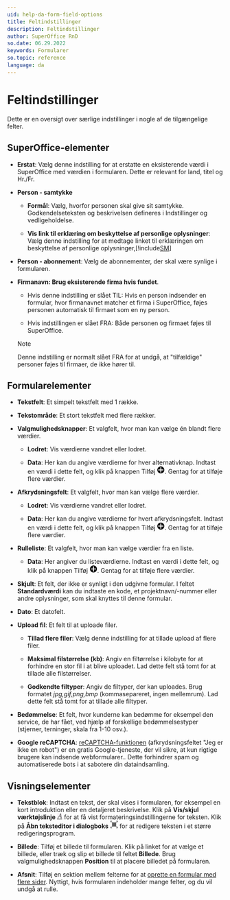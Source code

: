 ```yaml
---
uid: help-da-form-field-options
title: Feltindstillinger
description: Feltindstillinger
author: SuperOffice RnD
so.date: 06.29.2022
keywords: Formularer
so.topic: reference
language: da
---
```


# Feltindstillinger

Dette er en oversigt over særlige indstillinger i nogle af de tilgængelige felter.

## SuperOffice-elementer

* **Erstat**: Vælg denne indstilling for at erstatte en eksisterende værdi i SuperOffice med værdien i formularen. Dette er relevant for land, titel og Hr./Fr.

* **Person - samtykke**

  * **Formål**: Vælg, hvorfor personen skal give sit samtykke. Godkendelseteksten og beskrivelsen defineres i Indstillinger og vedligeholdelse.

  * **Vis link til erklæring om beskyttelse af personlige oplysninger**: Vælg denne indstilling for at medtage linket til erklæringen om beskyttelse af personlige oplysninger,[!include[SM](../../../learn/includes/as-defined-sm.md)]

* **Person - abonnement**: Vælg de abonnementer, der skal være synlige i formularen.

* **Firmanavn: Brug eksisterende firma hvis fundet**.

  * Hvis denne indstilling er slået TIL: Hvis en person indsender en formular, hvor firmanavnet matcher et firma i SuperOffice, føjes personen automatisk til firmaet som en ny person.

  * Hvis indstillingen er slået FRA: Både personen og firmaet føjes til SuperOffice.

  > [!NOTE]
  > Denne indstilling er normalt slået FRA for at undgå, at "tilfældige" personer føjes til firmaer, de ikke hører til.

## Formularelementer

* **Tekstfelt**: Et simpelt tekstfelt med 1 række.

* **Tekstområde**: Et stort tekstfelt med flere rækker.

* **Valgmulighedsknapper**: Et valgfelt, hvor man kan vælge én blandt flere værdier.

  * **Lodret**: Vis værdierne vandret eller lodret.

  * **Data**: Her kan du angive værdierne for hver alternativknap. Indtast en værdi i dette felt, og klik på knappen Tilføj ![ikon][img1]. Gentag for at tilføje flere værdier.

* **Afkrydsningsfelt**: Et valgfelt, hvor man kan vælge flere værdier.

  * **Lodret**: Vis værdierne vandret eller lodret.

  * **Data**: Her kan du angive værdierne for hvert afkrydsningsfelt. Indtast en værdi i dette felt, og klik på knappen Tilføj ![ikon][img1]. Gentag for at tilføje flere værdier.

* **Rulleliste**: Et valgfelt, hvor man kan vælge værdier fra en liste.

  * **Data**: Her angiver du listeværdierne. Indtast en værdi i dette felt, og klik på knappen Tilføj ![ikon][img1]. Gentag for at tilføje flere værdier.

* **Skjult**: Et felt, der ikke er synligt i den udgivne formular. I feltet **Standardværdi** kan du indtaste en kode, et projektnavn/-nummer eller andre oplysninger, som skal knyttes til denne formular.

* **Dato**: Et datofelt.

* **Upload fil**: Et felt til at uploade filer.

  * **Tillad flere filer**: Vælg denne indstilling for at tillade upload af flere filer.

  * **Maksimal filstørrelse (kb)**: Angiv en filtørrelse i kilobyte for at forhindre en stor fil i at blive uploadet. Lad dette felt stå tomt for at tillade alle filstørrelser.

  * **Godkendte filtyper**: Angiv de filtyper, der kan uploades. Brug formatet *jpg,gif,png,bmp* (kommasepareret, ingen mellemrum). Lad dette felt stå tomt for at tillade alle filtyper.

* **Bedømmelse**: Et felt, hvor kunderne kan bedømme for eksempel den service, de har fået, ved hjælp af forskellige bedømmelsestyper (stjerner, terninger, skala fra 1-10 osv.).

* **Google reCAPTCHA**: [reCAPTCHA-funktionen][1] (afkrydsningsfeltet "Jeg er ikke en robot") er en gratis Google-tjeneste, der vil sikre, at kun rigtige brugere kan indsende webformularer.. Dette forhindrer spam og automatiserede bots i at sabotere din dataindsamling.

## Visningselementer

* **Tekstblok**: Indtast en tekst, der skal vises i formularen, for eksempel en kort introduktion eller en detaljeret beskrivelse. Klik på **Vis/skjul værktøjslinje** ![ikon][img2] for at få vist formateringsindstillingerne for teksten. Klik på **Åbn teksteditor i dialogboks** ![ikon][img3] for at redigere teksten i et større redigeringsprogram.

* **Billede**: Tilføj et billede til formularen. Klik på linket for at vælge et billede, eller træk og slip et billede til feltet **Billede**. Brug valgmulighedsknappen **Position** til at placere billedet på formularen.

* **Afsnit**: Tilføj en sektion mellem felterne for at [oprette en formular med flere sider][2]. Nyttigt, hvis formularen indeholder mange felter, og du vil undgå at rulle.

<!-- Referenced links -->
[1]: ../../../../en/marketing/forms/recaptcha.md
[2]: create.md#multi-page

<!-- Referenced images -->
[img1]: ../../../../../common/icons/add-icon.png
[img2]: ../../../../media/icons/marketing-and-forms/toolbar-show-hide.png
[img3]: ../../../../../common/icons/pop-out-icon.png
